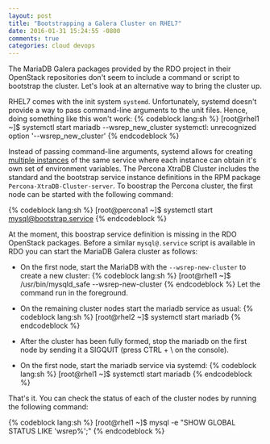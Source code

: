 ```yaml
---
layout: post
title: "Bootstrapping a Galera Cluster on RHEL7"
date: 2016-01-31 15:24:55 -0800
comments: true
categories: cloud devops
---
```


The MariaDB Galera packages provided by the RDO project in their OpenStack repositories don't seem to include a command or script to bootstrap the cluster. Let's look at an alternative way to bring the cluster up.

<!-- more -->

RHEL7 comes with the init system `systemd`. Unfortunately, systemd doesn't provide a way to pass command-line arguments to the unit files. Hence, doing something like this won't work:
{% codeblock lang:sh %}
[root@rhel1 ~]$ systemctl start mariadb --wsrep_new_cluster
systemctl: unrecognized option '--wsrep_new_cluster'
{% endcodeblock %}

Instead of passing command-line arguments, systemd allows for creating [multiple instances](http://0pointer.de/blog/projects/instances.html) of the same service where each instance can obtain it's own set of environment variables. The Percona XtraDB Cluster includes the standard and the bootstrap service instance definitions in the RPM package `Percona-XtraDB-Cluster-server`. To boostrap the Percona cluster, the first node can be started with the following command:

{% codeblock lang:sh %}
[root@percona1 ~]$ systemctl start mysql@bootstrap.service
{% endcodeblock %}

At the moment, this boostrap service definition is missing in the RDO OpenStack packages. Before a similar `mysql@.service` script is available in RDO you can start the MariaDB Galera cluster as follows:

* On the first node, start the MariaDB with the `--wsrep-new-cluster` to create a new cluster:
{% codeblock lang:sh %}
[root@rhel1 ~]$ /usr/bin/mysqld_safe --wsrep-new-cluster
{% endcodeblock %}
Let the command run in the foreground.

*  On the remaining cluster nodes start the mariadb service as usual:
{% codeblock lang:sh %}
[root@rhel2 ~]$ systemctl start mariadb
{% endcodeblock %}

*  After the cluster has been fully formed, stop the mariadb on the first node by sending it a SIGQUIT (press CTRL + \\ on the console).

*  On the first node, start the mariadb service via systemd:
{% codeblock lang:sh %}
[root@rhel1 ~]$ systemctl start mariadb
{% endcodeblock %}

That's it. You can check the status of each of the cluster nodes by running the following command:

{% codeblock lang:sh %}
[root@rhel1 ~]$ mysql -e "SHOW GLOBAL STATUS LIKE 'wsrep%';"
{% endcodeblock %}
